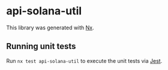 # api-solana-util

This library was generated with [Nx](https://nx.dev).

## Running unit tests

Run `nx test api-solana-util` to execute the unit tests via [Jest](https://jestjs.io).
